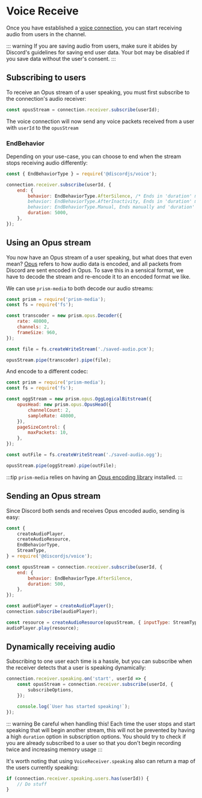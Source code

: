 # Voice Receive

Once you have established a [voice connection](./voice-connections.md), you can start receiving audio from users in the channel.

::: warning
If you are saving audio from users, make sure it abides by Discord's guidelines for saving end user data.
Your bot may be disabled if you save data without the user's consent.
:::

## Subscribing to users

To receive an Opus stream of a user speaking, you must first subscribe to the connection's audio receiver:

```js
const opusStream = connection.receiver.subscribe(userId);
```

The voice connection will now send any voice packets received from a user with `userId` to the `opusStream`

### EndBehavior

Depending on your use-case, you can choose to end when the stream stops receiving audio differently:

```js
const { EndBehaviorType } = require('@discordjs/voice');

connection.receiver.subscribe(userId, {
	end: {
		behavior: EndBehaviorType.AfterSilence, /* Ends in 'duration' ms after receiving no silence or audio packets
		behavior: EndBehaviorType.AfterInactivity, Ends in 'duration' ms after receiving no audio packets
		behavior: EndBehaviorType.Manual, Ends manually and 'duration' is not accepted */
		duration: 5000,
	},
});
```

## Using an Opus stream

You now have an Opus stream of a user speaking, but what does that even mean?
[Opus](https://www.opus-codec.org/) refers to how audio data is encoded, and all packets from Discord are sent encoded in Opus.
To save this in a sensical format, we have to decode the stream and re-encode it to an encoded format we like.

We can use `prism-media` to both decode our audio streams:

```js
const prism = require('prism-media');
const fs = require('fs');

const transcoder = new prism.opus.Decoder({
	rate: 48000,
	channels: 2,
	frameSize: 960,
});

const file = fs.createWriteStream('./saved-audio.pcm');

opusStream.pipe(transcoder).pipe(file);
```

And encode to a different codec:

```js
const prism = require('prism-media');
const fs = require('fs');

const oggStream = new prism.opus.OggLogicalBitstream({
	opusHead: new prism.opus.OpusHead({
		channelCount: 2,
		sampleRate: 48000,
	}),
	pageSizeControl: {
		maxPackets: 10,
	},
});

const outFile = fs.createWriteStream('./saved-audio.ogg');

opusStream.pipe(oggStream).pipe(outFile);
```

:::tip
`prism-media` relies on having an [Opus encoding library](./README.md#extra-dependencies) installed.
:::

## Sending an Opus stream

Since Discord both sends and receives Opus encoded audio, sending is easy:

```js
const {
	createAudioPlayer,
	createAudioResource,
	EndBehaviorType,
	StreamType,
} = require('@discordjs/voice');

const opusStream = connection.receiver.subscribe(userId, {
	end: {
		behavior: EndBehaviorType.AfterSilence,
		duration: 500,
	},
});

const audioPlayer = createAudioPlayer();
connection.subscribe(audioPlayer);

const resource = createAudioResource(opusStream, { inputType: StreamType.Opus });
audioPlayer.play(resource);
```

## Dynamically receiving audio

Subscribing to one user each time is a hassle, but you can subscribe when the receiver detects that a user is speaking dynamically:

```js
connection.receiver.speaking.on('start', userId => {
	const opusStream = connection.receiver.subscribe(userId, {
		subscribeOptions,
	});

	console.log(`User has started speaking!`);
});
```

::: warning
Be careful when handling this! Each time the user stops and start speaking that will begin another stream, this will not be prevented by having a high `duration` option in subscription options.
You should try to check if you are already subscribed to a user so that you don't begin recording twice and increasing memory usage
:::

It's worth noting that using `VoiceReceiver.speaking` also can return a map of the users currently speaking:

```js
if (connection.receiver.speaking.users.has(userId)) {
	// Do stuff
}
```
